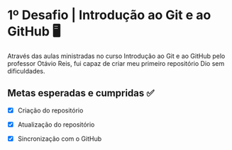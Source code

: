 # 1º Desafio | Introdução ao Git e ao GitHub :desktop_computer:

Através das aulas ministradas no curso Introdução ao Git e ao GitHub pelo professor Otávio Reis, fui capaz de criar meu primeiro repositório Dio sem dificuldades.



## Metas esperadas e cumpridas :white_check_mark:

- [x] Criação do repositório 

- [x] Atualização do repositório

- [x] Sincronização com o GitHub



